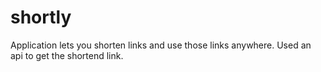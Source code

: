 # shortly
Application lets you shorten links and use those links anywhere. Used an api to get the shortend link.
